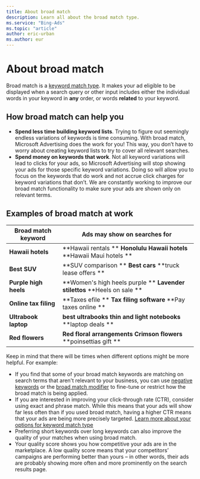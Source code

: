 ```yaml
---
title: About broad match
description: Learn all about the broad match type.
ms.service: "Bing-Ads"
ms.topic: "article"
author: eric-urban
ms.author: eur
---
```


# About broad match

Broad match is a [keyword match type](./hlp_BA_CONC_MatchOptions.md). It makes your ad eligible to be displayed when a search query or other input includes either the individual words in your keyword in **any** order, or words **related** to your keyword.

## How broad match can help you

- **Spend less time building keyword lists**. Trying to figure out seemingly endless variations of keywords is time consuming. With broad match, Microsoft Advertising does the work for you! This way, you don’t have to worry about creating keyword lists to try to cover all relevant searches.
- **Spend money on keywords that work**. Not all keyword variations will lead to clicks for your ads, so Microsoft Advertising will stop showing your ads for those specific keyword variations. Doing so will allow you to focus on the keywords that do work and not accrue click charges for keyword variations that don’t. We are constantly working to improve our broad match functionality to make sure your ads are shown only on relevant terms.

## Examples of broad match at work

|Broad match keyword|Ads may show on searches for|
|---|---|
|**Hawaii hotels**|**Hawaii rentals **       **Honolulu Hawaii hotels**      **Hawaii Maui hotels ** |
|**Best SUV**|**SUV comparison **         **Best cars**         **truck lease offers ** |
|**Purple high heels**|**Women's high heels purple **         **Lavender stilettos**          **Heels on sale ** |
|**Online tax filing**|**Taxes efile **         **Tax filing software**          **Pay taxes online ** |
|**Ultrabook laptop**|**best ultrabooks**         **thin and light notebooks**          **laptop deals ** |
|**Red flowers**|**Red floral arrangements**          **Crimson flowers**          **poinsettias gift ** |

Keep in mind that there will be times when different options might be more helpful. For example:

- If you find that some of your broad match keywords are matching on search terms that aren't relevant to your business, you can use [negative keywords](./hlp_BA_CONC_AboutNegativeKeywords.md) or the [broad match modifier](./hlp_BA_CONC_BroadMatchModifier.md) to fine-tune or restrict how the broad match is being applied.
- If you are interested in improving your click-through rate (CTR), consider using exact and phrase match. While this means that your ads will show far less often than if you used broad match, having a higher CTR means that your ads are being more precisely targeted. [Learn more about your options for keyword match type](./hlp_BA_CONC_MatchOptions.md)
- Preferring short keywords over long keywords can also improve the quality of your matches when using broad match.
- Your quality score shows you how competitive your ads are in the marketplace. A low quality score means that your competitors’ campaigns are performing better than yours – in other words, their ads are probably showing more often and more prominently on the search results page.


